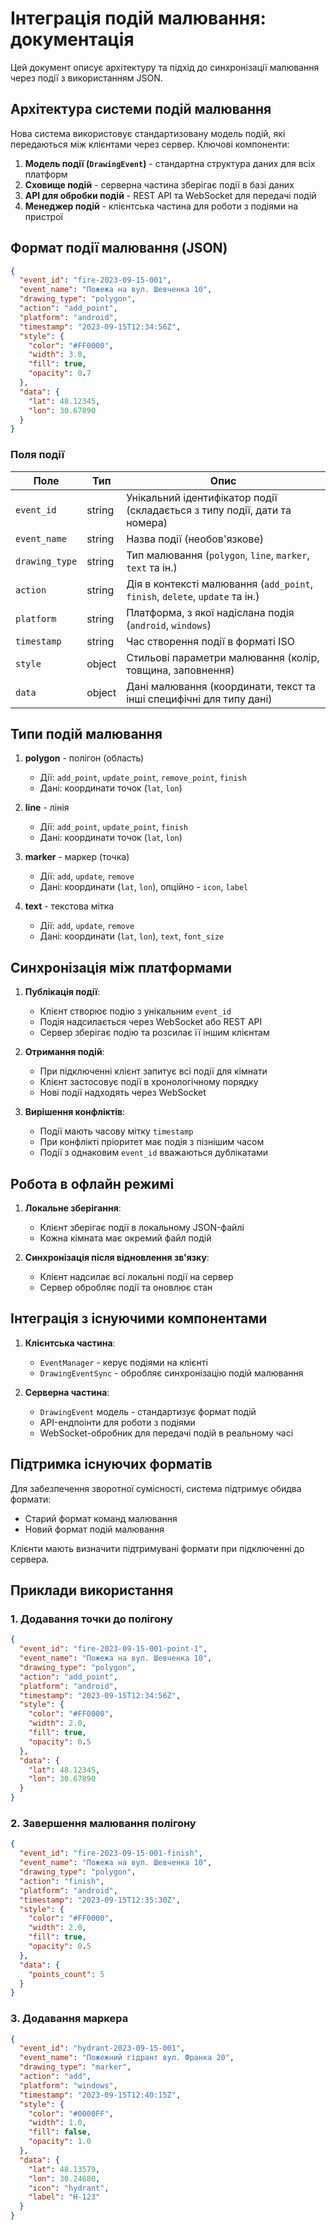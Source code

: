 # Інтеграція подій малювання: документація

Цей документ описує архітектуру та підхід до синхронізації малювання через події з використанням JSON.

## Архітектура системи подій малювання

Нова система використовує стандартизовану модель подій, які передаються між клієнтами через сервер. Ключові компоненти:

1. **Модель події (`DrawingEvent`)** - стандартна структура даних для всіх платформ
2. **Сховище подій** - серверна частина зберігає події в базі даних
3. **API для обробки подій** - REST API та WebSocket для передачі подій
4. **Менеджер подій** - клієнтська частина для роботи з подіями на пристрої

## Формат події малювання (JSON)

```json
{
  "event_id": "fire-2023-09-15-001",
  "event_name": "Пожежа на вул. Шевченка 10",
  "drawing_type": "polygon",
  "action": "add_point",
  "platform": "android",
  "timestamp": "2023-09-15T12:34:56Z",
  "style": {
    "color": "#FF0000",
    "width": 3.0,
    "fill": true,
    "opacity": 0.7
  },
  "data": {
    "lat": 48.12345,
    "lon": 30.67890
  }
}
```

### Поля події

| Поле | Тип | Опис |
| ---- | --- | ---- |
| `event_id` | string | Унікальний ідентифікатор події (складається з типу події, дати та номера) |
| `event_name` | string | Назва події (необов'язкове) |
| `drawing_type` | string | Тип малювання (`polygon`, `line`, `marker`, `text` та ін.) |
| `action` | string | Дія в контексті малювання (`add_point`, `finish`, `delete`, `update` та ін.) |
| `platform` | string | Платформа, з якої надіслана подія (`android`, `windows`) |
| `timestamp` | string | Час створення події в форматі ISO |
| `style` | object | Стильові параметри малювання (колір, товщина, заповнення) |
| `data` | object | Дані малювання (координати, текст та інші специфічні для типу дані) |

## Типи подій малювання

1. **polygon** - полігон (область)
   - Дії: `add_point`, `update_point`, `remove_point`, `finish`
   - Дані: координати точок (`lat`, `lon`)

2. **line** - лінія
   - Дії: `add_point`, `update_point`, `finish`
   - Дані: координати точок (`lat`, `lon`)

3. **marker** - маркер (точка)
   - Дії: `add`, `update`, `remove`
   - Дані: координати (`lat`, `lon`), опційно - `icon`, `label`

4. **text** - текстова мітка
   - Дії: `add`, `update`, `remove`
   - Дані: координати (`lat`, `lon`), `text`, `font_size`

## Синхронізація між платформами

1. **Публікація події**:
   - Клієнт створює подію з унікальним `event_id`
   - Подія надсилається через WebSocket або REST API
   - Сервер зберігає подію та розсилає її іншим клієнтам

2. **Отримання подій**:
   - При підключенні клієнт запитує всі події для кімнати
   - Клієнт застосовує події в хронологічному порядку
   - Нові події надходять через WebSocket

3. **Вирішення конфліктів**:
   - Події мають часову мітку `timestamp`
   - При конфлікті пріоритет має подія з пізнішим часом
   - Події з однаковим `event_id` вважаються дублікатами

## Робота в офлайн режимі

1. **Локальне зберігання**:
   - Клієнт зберігає події в локальному JSON-файлі
   - Кожна кімната має окремий файл подій

2. **Синхронізація після відновлення зв'язку**:
   - Клієнт надсилає всі локальні події на сервер
   - Сервер обробляє події та оновлює стан

## Інтеграція з існуючими компонентами

1. **Клієнтська частина**:
   - `EventManager` - керує подіями на клієнті
   - `DrawingEventSync` - обробляє синхронізацію подій малювання

2. **Серверна частина**:
   - `DrawingEvent` модель - стандартизує формат подій
   - API-ендпоінти для роботи з подіями
   - WebSocket-обробник для передачі подій в реальному часі

## Підтримка існуючих форматів

Для забезпечення зворотної сумісності, система підтримує обидва формати:
- Старий формат команд малювання
- Новий формат подій малювання

Клієнти мають визначити підтримувані формати при підключенні до сервера.

## Приклади використання

### 1. Додавання точки до полігону

```json
{
  "event_id": "fire-2023-09-15-001-point-1",
  "event_name": "Пожежа на вул. Шевченка 10",
  "drawing_type": "polygon",
  "action": "add_point",
  "platform": "android",
  "timestamp": "2023-09-15T12:34:56Z",
  "style": {
    "color": "#FF0000",
    "width": 2.0,
    "fill": true,
    "opacity": 0.5
  },
  "data": {
    "lat": 48.12345,
    "lon": 30.67890
  }
}
```

### 2. Завершення малювання полігону

```json
{
  "event_id": "fire-2023-09-15-001-finish",
  "event_name": "Пожежа на вул. Шевченка 10",
  "drawing_type": "polygon",
  "action": "finish",
  "platform": "android",
  "timestamp": "2023-09-15T12:35:30Z",
  "style": {
    "color": "#FF0000",
    "width": 2.0,
    "fill": true,
    "opacity": 0.5
  },
  "data": {
    "points_count": 5
  }
}
```

### 3. Додавання маркера

```json
{
  "event_id": "hydrant-2023-09-15-001",
  "event_name": "Пожежний гідрант вул. Франка 20",
  "drawing_type": "marker",
  "action": "add",
  "platform": "windows",
  "timestamp": "2023-09-15T12:40:15Z",
  "style": {
    "color": "#0000FF",
    "width": 1.0,
    "fill": false,
    "opacity": 1.0
  },
  "data": {
    "lat": 48.13579,
    "lon": 30.24680,
    "icon": "hydrant",
    "label": "H-123"
  }
}
```
